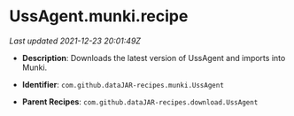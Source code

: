 # UssAgent.munki.recipe

_Last updated 2021-12-23 20:01:49Z_

- **Description**: Downloads the latest version of UssAgent and imports into Munki.

- **Identifier**: `com.github.dataJAR-recipes.munki.UssAgent`

- **Parent Recipes**: `com.github.dataJAR-recipes.download.UssAgent`
